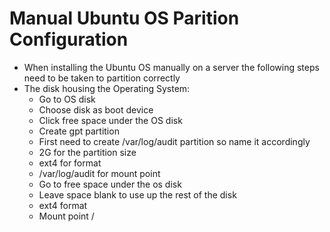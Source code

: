 # Manual Ubuntu OS Parition Configuration
* When installing the Ubuntu OS manually on a server the following steps need to be taken to partition correctly
* The disk housing the Operating System:
    * Go to OS disk
    * Choose disk as boot device
    * Click free space under the OS disk
    * Create gpt partition
    * First need to create /var/log/audit partition so name it accordingly
    * 2G for the partition size
    * ext4 for format
    * /var/log/audit for mount point
    * Go to free space under the os disk
    * Leave space blank to use up the rest of the disk
    * ext4 format
    * Mount point /
